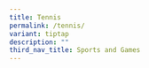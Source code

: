 ```yaml
---
title: Tennis
permalink: /tennis/
variant: tiptap
description: ""
third_nav_title: Sports and Games
---
```

